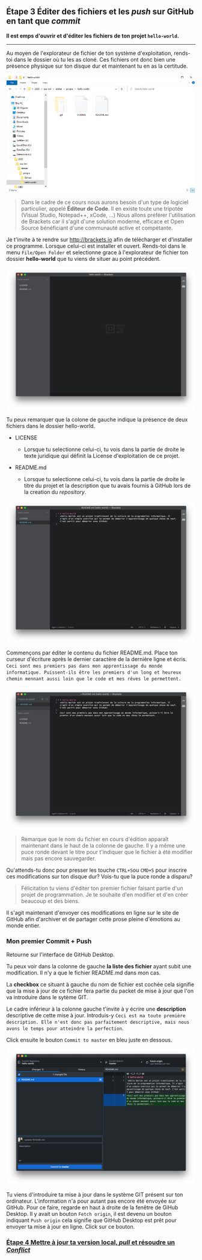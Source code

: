 ## **Étape 3** Éditer des fichiers et les *push* sur GitHub en tant que *commit*

**Il est emps d'ouvrir et d'éditer les fichiers de ton projet `hello-world`.**

---

Au moyen de l'explorateur de fichier de ton système d'exploitation, rends-toi dans le dossier où tu les as cloné. Ces fichiers ont donc bien une présence physique sur ton disque dur et maintenant tu en as la certitude.

![folder.PNG](./images/folder.PNG)

> Dans le cadre de ce cours nous aurons besoin d'un type de logiciel particulier, appelé **Éditeur de Code**. Il en existe toute une tripotée (Visual Studio, Notepad++, xCode, ...) Nous allons préférer l'utilisation de Brackets car il s'agit d'une solution moderne, efficace et Open Source bénéficiant d'une communauté active et compétante.

Je t'invite à te rendre sur http://brackets.io afin de télécharger et d'installer ce programme. Lorsque celui-ci est installer et ouvert. Rends-toi dans le menu `File/Open Folder` et selectionne grace à l'explorateur de fichier ton dossier **hello-world** que tu viens de situer au point précédent.

![Brackets.jpg](./images/Brackets.jpg)

Tu peux remarquer que la colone de gauche indique la présence de deux fichiers dans le dossier hello-world. 

- LICENSE
  
  - Lorsque tu selectionne celui-ci, tu vois dans la partie de droite le texte juridique qui définit la License d'exploitation de ce projet.

- README.md
  
  - Lorsque tu selectionne celui-ci, tu vois dans la partie de droite le titre du projet et la description que tu avais fournis à GitHub lors de la creation du *repository*.

![BracketsEdit.jpg](./images/BracketsEdit.jpg)

Commençons par éditer le contenu du fichier README.md. Place ton curseur d'écriture après le dernier caractère de la dernière ligne et écris. `Ceci sont mes premiers pas dans mon apprentissage du monde informatique. Puissent-ils être les premiers d'un long et heureux chemin mennant aussi loin que le code et mes rêves le permettent.`

![white and black train on track during daytime](./images/BracketsEdited.jpg "Ryan Shultis")

> Remarque que le nom du fichier en cours d'édition apparaît maintenant dans le haut de la colonne de gauche. Il y a même une puce ronde devant le titre pour t'indiquer que le fichier à été modifier mais pas encore sauvegarder.  

Qu'attends-tu donc pour presser les touche `CTRL+S`ou `CMD+S` pour inscrire ces modifications sur ton disque dur? Vois-tu que la puce ronde a disparu?

> Félicitation tu viens d'éditer ton premier fichier faisant partie d'un projet de programmation. Je te souhaite d'en modifier et d'en créer beaucoup et des biens. 

Il s'agit maintenant d'envoyer ces modifications en ligne sur le site de GitHub afin d'archiver et de partager cette prose pleine d'émotions au monde entier.

### Mon premier Commit + Push

Retourne sur l'interface de GitHub Desktop.

Tu peux voir dans la colonne de gauche **la liste des fichier** ayant subit une modification. Il n'y a que le fichier README.md dans mon cas.

La **checkbox** ce situant à gauche du nom de fichier est cochée cela signifie que la mise à jour de ce fichier fera partie du packet de mise à jour que l'on va introduire dans le sytème GIT.

Le cadre inférieur à la colonne gauche t'invite à y écrire une **description** descriptive de cette mise à jour. Introduis-y `Ceci est ma toute première description. Elle n'est donc pas parfaitement descriptive, mais nous avons le temps pour atteindre la perfection`. 

Click ensuite le bouton `Commit to master` en bleu juste en dessous.

![gdCommit1.jpg](./images/gdCommit1.jpg)

Tu viens d'introduire ta mise à jour dans le système GIT présent sur ton ordinateur. L'information n'a pour autant pas encore été envoyée sur GitHub. Pour ce faire, regarde en haut à droite de la fenêtre de GiHub Desktop. Il y avait un bouton `Fetch origin`, il est devenu un bouton indiquant `Push origin` cela signifie que GitHub Desktop est prêt pour envoyer ta mise à jour en ligne. Click sur ce bouton.

### [**Étape 4** Mettre à jour ta version local, *pull* et résoudre un *Conflict*](./pull.md)
